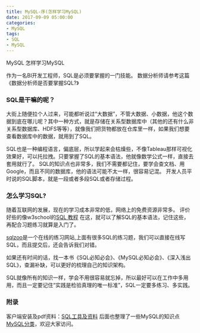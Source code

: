 ```yaml
---
title: MySQL-序(怎样学习MySQL)
date: 2017-09-09 05:00:00
categories:
- MySQL
tags:
- SQL
- MySQL
---
```

MySQL
怎样学习MySQL

作为一名BI开发工程师，SQL是必须要掌握的一门技能。
数据分析师请参考这篇《数据分析师是否要掌握SQL?》

### SQL是干嘛的呢？
大街上随便拉个人过来，可能都听说过“大数据”，不管大数据、小数据，他这个数据到底在哪儿呢？其中一种方式，就是存储在关系型数据库中（其他的还有什么非关系型数据库、HDFS等等），就像我们把货物都放在仓库里一样，如果我们想要查看数据库中的数据，就用到了SQL。

SQL也是一种编程语言，偏底层，所以学起来会枯燥些，不像Tableau那样可视化效果好，可以托拉拽。只要掌握了SQL的基本语法，他就像数学公式一样，直接去套用就行了。
SQL的知识点也非常多，我们不需要都记住，要学会查文档、用Google，而且不同的数据库，他的语法可能不太一样，很容易记混。
开发人员平时说的SQL脚本，就是一段或者多段SQL或者存储过程。

<!-- more -->

### 怎么学习SQL?
随着互联网的发展，现在的学习成本非常的低，网络上的免费资源非常多。
评价好些的像w3school的[SQL 教程](http://www.w3school.com.cn/sql/index.asp)
在这，就可以了解SQL的基本语法，记住这些，再配合习题练习就算是入门了。

[sqlzoo](http://zh.sqlzoo.net/)是一个在线的练习网站,上面有很多SQL的练习题，我们可以直接在线写SQL，而且提交后，还会告诉我们对错。

如果还有时间的话，找一本书《SQL必知必会》、《MySQL必知必会》、《深入浅出SQL》，查漏补缺，可以更好的梳理自己的知识架构。

SQL就像所有的知识一样，学会不用很容易就忘掉，所以最好可以在工作中多用用，而且一定要记住“实践是检验真理的唯一标准”，SQL一定要多练习、多实践。

### 附录
客户端安装及pdf资料：[SQL工具及资料](http://www.jianshu.com/p/3e56600d97de)
后面也整理了一些MySQL的知识点[MySQL分类](http://yuguiyang.github.io/categories/MySQL/)，欢迎大家访问。

